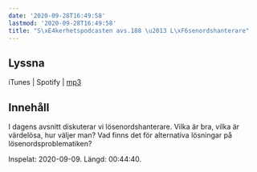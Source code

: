 ```yaml
---
date: '2020-09-28T16:49:58'
lastmod: '2020-09-28T16:49:58'
title: "S\xE4kerhetspodcasten avs.188 \u2013 L\xF6senordshanterare"
---
```

## Lyssna

iTunes \| Spotify \| [mp3](https://traffic.libsyn.com/secure/sakerhetspodcasten/2020-09-09_Losenordshanterare.mp3)

## Innehåll

I dagens avsnitt diskuterar vi lösenordshanterare. Vilka är bra, vilka är värdelösa,
hur väljer man? Vad finns det för alternativa lösningar på lösenordsproblematiken?

Inspelat: 2020-09-09. Längd: 00:44:40.

